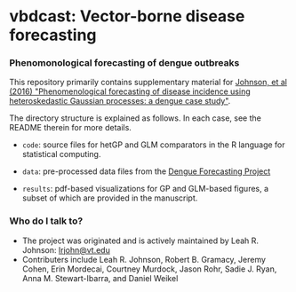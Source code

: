 # vbdcast: Vector-borne disease forecasting

### Phenomonological forecasting of dengue outbreaks

This repository primarily contains supplementary material for [Johnson, et al (2016) "Phenomenological forecasting of disease incidence using heteroskedastic
Gaussian processes: a dengue case study"](https://arxiv.org/abs/1702.00261).  

The directory structure is explained as follows.  In each case, see the README therein for more details.

* `code`: source files for hetGP and GLM comparators in the R language for statistical computing. 

* `data`: pre-processed data files from the [Dengue Forecasting Project](http://dengueforecasting.noaa.gov/)

* `results`: pdf-based visualizations for GP and GLM-based figures, a subset of which are provided in the manuscript.  

### Who do I talk to? ###

* The project was originated and is actively maintained by Leah R. Johnson: <lrjohn@vt.edu>
* Contributers include Leah R. Johnson, Robert B. Gramacy, Jeremy Cohen, Erin Mordecai, Courtney Murdock, Jason Rohr, Sadie J. Ryan, Anna M. Stewart-Ibarra, and Daniel Weikel